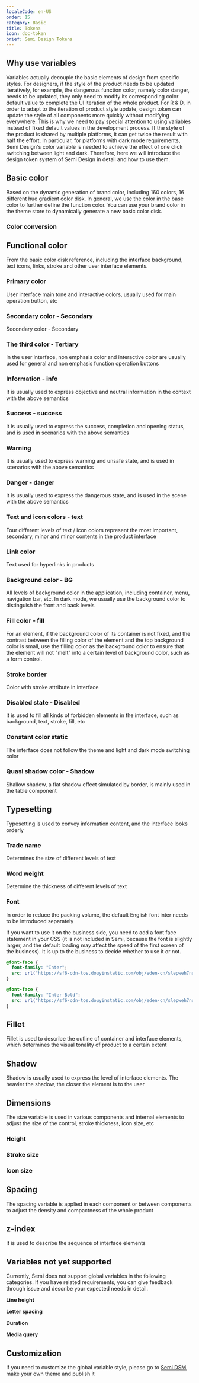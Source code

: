 ```yaml
---
localeCode: en-US
order: 15
category: Basic
title: Tokens 
icon: doc-token
brief: Semi Design Tokens
---
```


<JumpToToken/>

## Why use variables

Variables actually decouple the basic elements of design from specific styles.
For designers, if the style of the product needs to be updated iteratively, for example, the dangerous function color, namely color danger, needs to be updated, they only need to modify its corresponding color default value to complete the UI iteration of the whole product.
For R &amp; D, in order to adapt to the iteration of product style update, design token can update the style of all components more quickly without modifying everywhere. This is why we need to pay special attention to using variables instead of fixed default values in the development process. If the style of the product is shared by multiple platforms, it can get twice the result with half the effort.
In particular, for platforms with dark mode requirements, Semi Design's color variable is needed to achieve the effect of one click switching between light and dark. Therefore, here we will introduce the design token system of Semi Design in detail and how to use them.

## Basic color

Based on the dynamic generation of brand color, including 160 colors, 16 different hue gradient color disk. In general, we use the color in the base color to further define the function color. You can use your brand color in the theme store to dynamically generate a new basic color disk.
<FullPalette/>

### Color conversion

<ColorConverter/>

## Functional color

From the basic color disk reference, including the interface background, text icons, links, stroke and other user interface elements.

### Primary color

User interface main tone and interactive colors, usually used for main operation button, etc

<DesignToken componentName='global' reg={/color-primary/}/>

### Secondary color - Secondary

Secondary color - Secondary

<DesignToken componentName='global' reg={/color-secondary/}/>

### The third color - Tertiary

In the user interface, non emphasis color and interactive color are usually used for general and non emphasis function operation buttons

<DesignToken componentName='global' reg={/color-tertiary/}/>

### Information - info

It is usually used to express objective and neutral information in the context with the above semantics

<DesignToken componentName='global' reg={/color-info/}/>

### Success - success

It is usually used to express the success, completion and opening status, and is used in scenarios with the above semantics

<DesignToken componentName='global' reg={/color-success/}/>

### Warning

It is usually used to express warning and unsafe state, and is used in scenarios with the above semantics

<DesignToken componentName='global' reg={/color-warning/}/>

### Danger - danger

It is usually used to express the dangerous state, and is used in the scene with the above semantics

<DesignToken componentName='global' reg={/color-danger/}/>

### Text and icon colors - text

Four different levels of text / icon colors represent the most important, secondary, minor and minor contents in the product interface

<DesignToken componentName='global' reg={/color-text/}/>

### Link color

Text used for hyperlinks in products

<DesignToken componentName='global' reg={/color-link/}/>

### Background color - BG

All levels of background color in the application, including container, menu, navigation bar, etc. In dark mode, we usually use the background color to distinguish the front and back levels

<DesignToken componentName='global' reg={/color-bg/}/>

### Fill color - fill

For an element, if the background color of its container is not fixed, and the contrast between the filling color of the element and the top background color is small, use the filling color as the background color to ensure that the element will not "melt" into a certain level of background color, such as a form control.

<DesignToken componentName='global' reg={/color-fill/}/>

### Stroke border

Color with stroke attribute in interface

<DesignToken componentName='global' reg={/color-border/}/>

### Disabled state - Disabled

It is used to fill all kinds of forbidden elements in the interface, such as background, text, stroke, fill, etc

<DesignToken componentName='global' reg={/color-disabled/}/>

### Constant color static

The interface does not follow the theme and light and dark mode switching color

<DesignToken componentName='global' reg={/((--semi-black)|(--semi-white))$/}/>

### Quasi shadow color - Shadow

Shallow shadow, a flat shadow effect simulated by border, is mainly used in the table component

<DesignToken componentName='global' reg={/^--semi-color-shadow$/}/>

## Typesetting

Typesetting is used to convey information content, and the interface looks orderly

### Trade name

Determines the size of different levels of text

<DesignToken componentName='global' reg={/font-size/}/>

### Word weight

Determine the thickness of different levels of text

<DesignToken componentName='global' reg={/font-weight/}/>

### Font

In order to reduce the packing volume, the default English font inter needs to be introduced separately

If you want to use it on the business side, you need to add a font face statement in your CSS (it is not included in Semi, because the font is slightly larger, and the default loading may affect the speed of the first screen of the business). It is up to the business to decide whether to use it or not.

```css
@font-face {
  font-family: "Inter";
  src: url("https://sf6-cdn-tos.douyinstatic.com/obj/eden-cn/slepweh7nupqpognuhbo/Inter-Regular.ttf") format("ttf");
}

@font-face {
  font-family: "Inter-Bold";
  src: url("https://sf6-cdn-tos.douyinstatic.com/obj/eden-cn/slepweh7nupqpognuhbo/Inter-Bold.ttf") format("ttf");
}

```


<DesignToken componentName='global' reg={/font-family/}/>

## Fillet

Fillet is used to describe the outline of container and interface elements, which determines the visual tonality of product to a certain extent

<DesignToken componentName='global' reg={/border-radius/}/>

## Shadow

Shadow is usually used to express the level of interface elements. The heavier the shadow, the closer the element is to the user

<DesignToken componentName='global' reg={/\$shadow/}/>

## Dimensions

The size variable is used in various components and internal elements to adjust the size of the control, stroke thickness, icon size, etc

### Height

<DesignToken componentName='global' reg={/\height-control/}/>

### Stroke size

<DesignToken componentName='global' reg={/\$border-thickness/}/>

### Icon size

<DesignToken componentName='global' reg={/\$width-icon/}/>

## Spacing

The spacing variable is applied in each component or between components to adjust the density and compactness of the whole product

<DesignToken componentName='global' reg={/(spacing-)|(width-base)|(loose)/}/>

## z-index

It is used to describe the sequence of interface elements

<DesignToken componentName='global' reg={/z-/}/>

## Variables not yet supported

Currently, Semi does not support global variables in the following categories. If you have related requirements, you can give feedback through issue and describe your expected needs in detail.

**Line height**

**Letter spacing**

**Duration**

**Media query**

## Customization
If you need to customize the global variable style, please go to [Semi DSM](https://semi.design/dsm), make your own theme and publish it